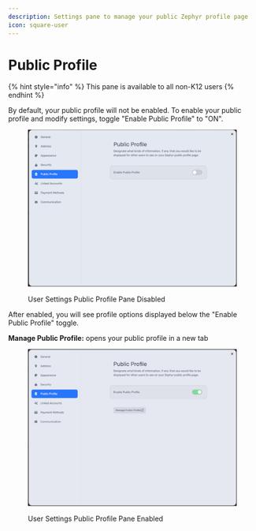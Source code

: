 ```yaml
---
description: Settings pane to manage your public Zephyr profile page
icon: square-user
---
```


# Public Profile

{% hint style="info" %}
This pane is available to all non-K12 users
{% endhint %}

By default, your public profile will not be enabled. To enable your public profile and modify settings, toggle "Enable Public Profile" to "ON".

<figure><img src="../../.gitbook/assets/image (4) (1) (1) (1).png" alt=""><figcaption><p>User Settings Public Profile Pane Disabled</p></figcaption></figure>

After enabled, you will see profile options displayed below the "Enable Public Profile" toggle.

**Manage Public Profile:** opens your public profile in a new tab

<figure><img src="../../.gitbook/assets/image (7) (1).png" alt=""><figcaption><p>User Settings Public Profile Pane Enabled</p></figcaption></figure>

